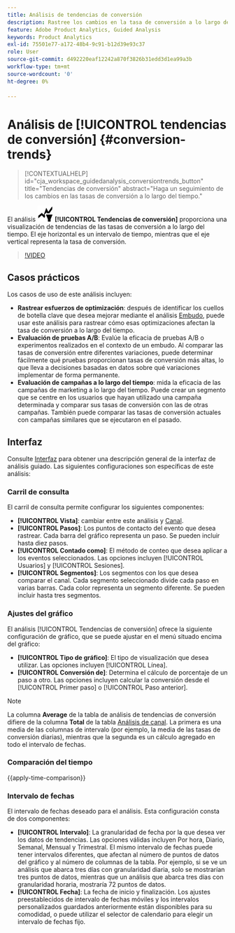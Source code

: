 ```yaml
---
title: Análisis de tendencias de conversión
description: Rastree los cambios en la tasa de conversión a lo largo del tiempo.
feature: Adobe Product Analytics, Guided Analysis
keywords: Product Analytics
exl-id: 75501e77-a172-48b4-9c91-b12d39e93c37
role: User
source-git-commit: d492220eaf12242a870f3826b31edd3d1ea99a3b
workflow-type: tm+mt
source-wordcount: '0'
ht-degree: 0%

---
```


# Análisis de [!UICONTROL tendencias de conversión] {#conversion-trends}

<!-- markdownlint-disable MD034 -->

>[!CONTEXTUALHELP]
>id="cja_workspace_guidedanalysis_conversiontrends_button"
>title="Tendencias de conversión"
>abstract="Haga un seguimiento de los cambios en las tasas de conversión a lo largo del tiempo."

<!-- markdownlint-enable MD034 -->


El análisis ![Tendencias de conversión](/help/assets/icons/ConversionTrends.svg) **[!UICONTROL Tendencias de conversión]** proporciona una visualización de tendencias de las tasas de conversión a lo largo del tiempo. El eje horizontal es un intervalo de tiempo, mientras que el eje vertical representa la tasa de conversión.


>[!VIDEO](https://video.tv.adobe.com/v/3421662/?learn=on)


## Casos prácticos

Los casos de uso de este análisis incluyen:

* **Rastrear esfuerzos de optimización**: después de identificar los cuellos de botella clave que desea mejorar mediante el análisis [Embudo](funnel.md), puede usar este análisis para rastrear cómo esas optimizaciones afectan la tasa de conversión a lo largo del tiempo.
* **Evaluación de pruebas A/B**: Evalúe la eficacia de pruebas A/B o experimentos realizados en el contexto de un embudo. Al comparar las tasas de conversión entre diferentes variaciones, puede determinar fácilmente qué pruebas proporcionan tasas de conversión más altas, lo que lleva a decisiones basadas en datos sobre qué variaciones implementar de forma permanente.
* **Evaluación de campañas a lo largo del tiempo**: mida la eficacia de las campañas de marketing a lo largo del tiempo. Puede crear un segmento que se centre en los usuarios que hayan utilizado una campaña determinada y comparar sus tasas de conversión con las de otras campañas. También puede comparar las tasas de conversión actuales con campañas similares que se ejecutaron en el pasado.

## Interfaz

Consulte [Interfaz](../overview.md#interface) para obtener una descripción general de la interfaz de análisis guiado. Las siguientes configuraciones son específicas de este análisis:

### Carril de consulta

El carril de consulta permite configurar los siguientes componentes:

* **[!UICONTROL Vista]**: cambiar entre este análisis y [Canal](funnel.md).
* **[!UICONTROL Pasos]**: Los puntos de contacto del evento que desea rastrear. Cada barra del gráfico representa un paso. Se pueden incluir hasta diez pasos.
* **[!UICONTROL Contado como]**: El método de conteo que desea aplicar a los eventos seleccionados. Las opciones incluyen [!UICONTROL Usuarios] y [!UICONTROL Sesiones].
* **[!UICONTROL Segmentos]**: Los segmentos con los que desea comparar el canal. Cada segmento seleccionado divide cada paso en varias barras. Cada color representa un segmento diferente. Se pueden incluir hasta tres segmentos.

### Ajustes del gráfico

El análisis [!UICONTROL Tendencias de conversión] ofrece la siguiente configuración de gráfico, que se puede ajustar en el menú situado encima del gráfico:

* **[!UICONTROL Tipo de gráfico]**: El tipo de visualización que desea utilizar. Las opciones incluyen [!UICONTROL Línea].
* **[!UICONTROL Conversión de]**: Determina el cálculo de porcentaje de un paso a otro. Las opciones incluyen calcular la conversión desde el [!UICONTROL Primer paso] o [!UICONTROL Paso anterior].

>[!NOTE]
>
>La columna **Average** de la tabla de análisis de tendencias de conversión difiere de la columna **Total** de la tabla [Análisis de canal](funnel.md). La primera es una media de las columnas de intervalo (por ejemplo, la media de las tasas de conversión diarias), mientras que la segunda es un cálculo agregado en todo el intervalo de fechas.

### Comparación del tiempo

{{apply-time-comparison}}


### Intervalo de fechas

El intervalo de fechas deseado para el análisis. Esta configuración consta de dos componentes:

* **[!UICONTROL Intervalo]**: La granularidad de fecha por la que desea ver los datos de tendencias. Las opciones válidas incluyen Por hora, Diario, Semanal, Mensual y Trimestral. El mismo intervalo de fechas puede tener intervalos diferentes, que afectan al número de puntos de datos del gráfico y al número de columnas de la tabla. Por ejemplo, si se ve un análisis que abarca tres días con granularidad diaria, solo se mostrarían tres puntos de datos, mientras que un análisis que abarca tres días con granularidad horaria, mostraría 72 puntos de datos.
* **[!UICONTROL Fecha]**: La fecha de inicio y finalización. Los ajustes preestablecidos de intervalo de fechas móviles y los intervalos personalizados guardados anteriormente están disponibles para su comodidad, o puede utilizar el selector de calendario para elegir un intervalo de fechas fijo.

<!--
## Example

See below for an example of the analysis.

![Conversion trends time compare](../assets/conversion-trends-compare.png)

-->
